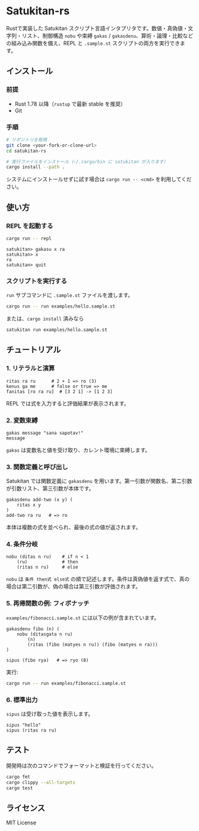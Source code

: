 # Satukitan-rs

Rustで実装した Satukitan スクリプト言語インタプリタです。数値・真偽値・文字列・リスト、制御構造 `nobu` や束縛 `gakas` / `gakasdenu`、算術・論理・比較などの組み込み関数を備え、REPL と `.sample.st` スクリプトの両方を実行できます。

## インストール

### 前提
- Rust 1.78 以降（`rustup` で最新 stable を推奨）
- Git

### 手順
```bash
# リポジトリを取得
git clone <your-fork-or-clone-url>
cd satukitan-rs

# 実行ファイルをインストール（~/.cargo/bin に satukitan が入ります）
cargo install --path .
```

システムにインストールせずに試す場合は `cargo run -- <cmd>` を利用してください。

## 使い方

### REPL を起動する
```bash
cargo run -- repl
```
```
satukitan> gakasu x ra
satukitan> x
ra
satukitan> quit
```

### スクリプトを実行する
`run` サブコマンドに `.sample.st` ファイルを渡します。
```bash
cargo run -- run examples/hello.sample.st
```
または、`cargo install` 済みなら
```bash
satukitan run examples/hello.sample.st
```

## チュートリアル

### 1. リテラルと演算
```sat
ritas ra ru      # 2 + 1 => ro (3)
kenus ga me      # false or true => me
fanitas [ro ra ru]  # [3 2 1] -> [1 2 3]
```
REPL では式を入力すると評価結果が表示されます。

### 2. 変数束縛
```sat
gakas message "sana sapotav!"
message
```
`gakas` は変数名と値を受け取り、カレント環境に束縛します。

### 3. 関数定義と呼び出し
Satukitan では関数定義に `gakasdenu` を用います。第一引数が関数名、第二引数が引数リスト、第三引数が本体です。
```sat
gakasdenu add-two (x y) (
    ritas x y
)
add-two ra ru   # => ro
```
本体は複数の式を並べられ、最後の式の値が返されます。

### 4. 条件分岐
```sat
nobu (ditas n ru)    # if n < 1
    (ru)             # then
    (ritas n ru)     # else
```
`nobu` は `条件 then式 else式` の順で記述します。条件は真偽値を返す式で、真の場合は第二引数が、偽の場合は第三引数が評価されます。

### 5. 再帰関数の例: フィボナッチ
`examples/fibonacci.sample.st` には以下の例が含まれています。
```sat
gakasdenu fibo (n) (
    nobu (ditasgata n ru)
        (n)
        (ritas (fibo (matyes n ru)) (fibo (matyes n ra)))
)

sipus (fibo rya)   # => ryo (8)
```
実行:
```bash
cargo run -- run examples/fibonacci.sample.st
```

### 6. 標準出力
`sipus` は受け取った値を表示します。
```sat
sipus "hello"
sipus (ritas ra ru)
```

## テスト
開発時は次のコマンドでフォーマットと検証を行ってください。
```bash
cargo fmt
cargo clippy --all-targets
cargo test
```

## ライセンス
MIT License
